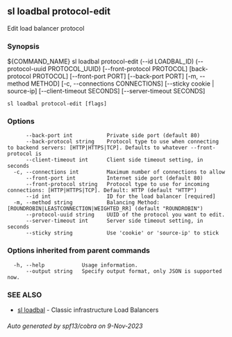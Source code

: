 ## sl loadbal protocol-edit

Edit load balancer protocol

### Synopsis

${COMMAND_NAME} sl loadbal protocol-edit (--id LOADBAL_ID) (--protocol-uuid PROTOCOL_UUID) [--front-protocol PROTOCOL] [back-protocol PROTOCOL] [--front-port PORT] [--back-port PORT] [-m, --method METHOD] [-c, --connections CONNECTIONS] [--sticky cookie | source-ip] [--client-timeout SECONDS] [--server-timeout SECONDS]

```
sl loadbal protocol-edit [flags]
```

### Options

```
      --back-port int           Private side port (default 80)
      --back-protocol string    Protocol type to use when connecting to backend servers: [HTTP|HTTPS|TCP]. Defaults to whatever --front-protocol is
      --client-timeout int      Client side timeout setting, in seconds
  -c, --connections int         Maximum number of connections to allow
      --front-port int          Internet side port (default 80)
      --front-protocol string   Protocol type to use for incoming connections: [HTTP|HTTPS|TCP]. Default: HTTP (default "HTTP")
      --id int                  ID for the load balancer [required]
  -m, --method string           Balancing Method: [ROUNDROBIN|LEASTCONNECTION|WEIGHTED_RR] (default "ROUNDROBIN")
      --protocol-uuid string    UUID of the protocol you want to edit.
      --server-timeout int      Server side timeout setting, in seconds
      --sticky string           Use 'cookie' or 'source-ip' to stick
```

### Options inherited from parent commands

```
  -h, --help            Usage information.
      --output string   Specify output format, only JSON is supported now.
```

### SEE ALSO

* [sl loadbal](sl_loadbal.md)	 - Classic infrastructure Load Balancers

###### Auto generated by spf13/cobra on 9-Nov-2023
